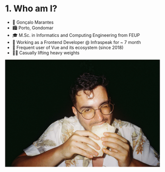 # 1. Who am I?

<div grid="~ cols-3 gap-2">
<div class="col-span-2">

- 📛 Gonçalo Marantes
- 🏙️ Porto, Gondomar
- 🎓 M.Sc. in Informatics and Computing Engineering from FEUP
- 💙 Working as a Frontend Developer @ Infraspeak for ~ 7 month
- 💚 Frequent user of Vue and its ecosystem (since 2018)
- 🏋️‍♂️ Casually lifting heavy weights

</div>
<div>

<img border="rounded-xl" src="/img/eu-a-comer.jpg" />

</div>
</div>
